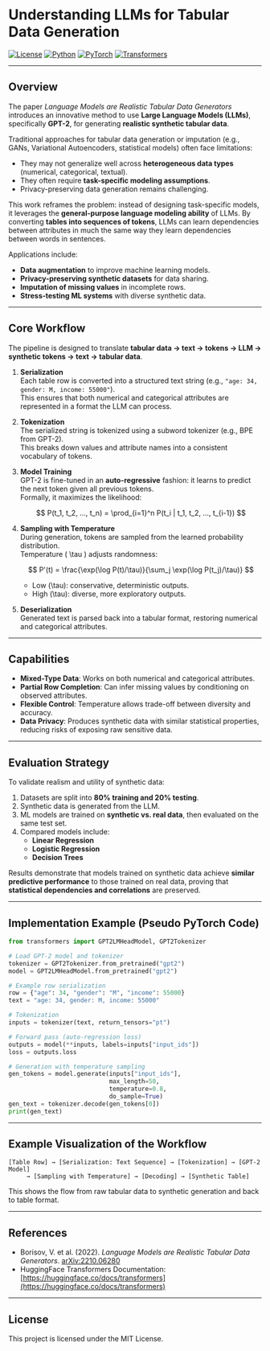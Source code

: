 # Understanding LLMs for Tabular Data Generation

[![License](https://img.shields.io/badge/License-MIT-green.svg)](https://opensource.org/licenses/MIT) [![Python](https://img.shields.io/badge/Python-3.8+-3776AB.svg?logo=python&logoColor=white)](https://www.python.org/) [![PyTorch](https://img.shields.io/badge/PyTorch-1.12+-EE4C2C.svg)](https://pytorch.org/) [![Transformers](https://img.shields.io/badge/HuggingFace-Transformers-yellow.svg)](https://huggingface.co/docs/transformers)

---

## Overview

The paper *Language Models are Realistic Tabular Data Generators* introduces an innovative method to use **Large Language Models (LLMs)**, specifically **GPT-2**, for generating **realistic synthetic tabular data**.  

Traditional approaches for tabular data generation or imputation (e.g., GANs, Variational Autoencoders, statistical models) often face limitations:
- They may not generalize well across **heterogeneous data types** (numerical, categorical, textual).  
- They often require **task-specific modeling assumptions**.  
- Privacy-preserving data generation remains challenging.  

This work reframes the problem: instead of designing task-specific models, it leverages the **general-purpose language modeling ability** of LLMs. By converting **tables into sequences of tokens**, LLMs can learn dependencies between attributes in much the same way they learn dependencies between words in sentences.  

Applications include:
- **Data augmentation** to improve machine learning models.  
- **Privacy-preserving synthetic datasets** for data sharing.  
- **Imputation of missing values** in incomplete rows.  
- **Stress-testing ML systems** with diverse synthetic data.  

---

## Core Workflow

The pipeline is designed to translate **tabular data → text → tokens → LLM → synthetic tokens → text → tabular data**.

1. **Serialization**  
   Each table row is converted into a structured text string (e.g., `"age: 34, gender: M, income: 55000"`).  
   This ensures that both numerical and categorical attributes are represented in a format the LLM can process.  

2. **Tokenization**  
   The serialized string is tokenized using a subword tokenizer (e.g., BPE from GPT-2).  
   This breaks down values and attribute names into a consistent vocabulary of tokens.  

3. **Model Training**  
   GPT-2 is fine-tuned in an **auto-regressive** fashion: it learns to predict the next token given all previous tokens.  
   Formally, it maximizes the likelihood:  

   $$
   P(t_1, t_2, ..., t_n) = \prod_{i=1}^n P(t_i | t_1, t_2, ..., t_{i-1})
   $$

4. **Sampling with Temperature**  
   During generation, tokens are sampled from the learned probability distribution.  
   Temperature \( \tau \) adjusts randomness:  

   $$
   P'(t) = \frac{\exp(\log P(t)/\tau)}{\sum_j \exp(\log P(t_j)/\tau)}
   $$

   - Low \(\tau\): conservative, deterministic outputs.  
   - High \(\tau\): diverse, more exploratory outputs.  

5. **Deserialization**  
   Generated text is parsed back into a tabular format, restoring numerical and categorical attributes.  

---

## Capabilities

- **Mixed-Type Data**: Works on both numerical and categorical attributes.  
- **Partial Row Completion**: Can infer missing values by conditioning on observed attributes.  
- **Flexible Control**: Temperature allows trade-off between diversity and accuracy.  
- **Data Privacy**: Produces synthetic data with similar statistical properties, reducing risks of exposing raw sensitive data.  

---

## Evaluation Strategy

To validate realism and utility of synthetic data:

1. Datasets are split into **80% training and 20% testing**.  
2. Synthetic data is generated from the LLM.  
3. ML models are trained on **synthetic vs. real data**, then evaluated on the same test set.  
4. Compared models include:  
   - **Linear Regression**  
   - **Logistic Regression**  
   - **Decision Trees**  

Results demonstrate that models trained on synthetic data achieve **similar predictive performance** to those trained on real data, proving that **statistical dependencies and correlations** are preserved.  

---

## Implementation Example (Pseudo PyTorch Code)

```python
from transformers import GPT2LMHeadModel, GPT2Tokenizer

# Load GPT-2 model and tokenizer
tokenizer = GPT2Tokenizer.from_pretrained("gpt2")
model = GPT2LMHeadModel.from_pretrained("gpt2")

# Example row serialization
row = {"age": 34, "gender": "M", "income": 55000}
text = "age: 34, gender: M, income: 55000"

# Tokenization
inputs = tokenizer(text, return_tensors="pt")

# Forward pass (auto-regression loss)
outputs = model(**inputs, labels=inputs["input_ids"])
loss = outputs.loss

# Generation with temperature sampling
gen_tokens = model.generate(inputs["input_ids"],
                            max_length=50,
                            temperature=0.8,
                            do_sample=True)
gen_text = tokenizer.decode(gen_tokens[0])
print(gen_text)
```

---

## Example Visualization of the Workflow

```
[Table Row] → [Serialization: Text Sequence] → [Tokenization] → [GPT-2 Model]
     → [Sampling with Temperature] → [Decoding] → [Synthetic Table]
```

This shows the flow from raw tabular data to synthetic generation and back to table format.  

---

## References

* Borisov, V. et al. (2022). *Language Models are Realistic Tabular Data Generators*. [arXiv:2210.06280](https://arxiv.org/abs/2210.06280)  
* HuggingFace Transformers Documentation: [https://huggingface.co/docs/transformers](https://huggingface.co/docs/transformers)  

---

## License

This project is licensed under the MIT License.
